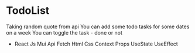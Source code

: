 # TodoList 
Taking random quote from api
You can add some todo tasks for some dates on a week
You can toggle the task - done or not
- React Js Mui Api Fetch Html Css Context Props UseState UseEffect
